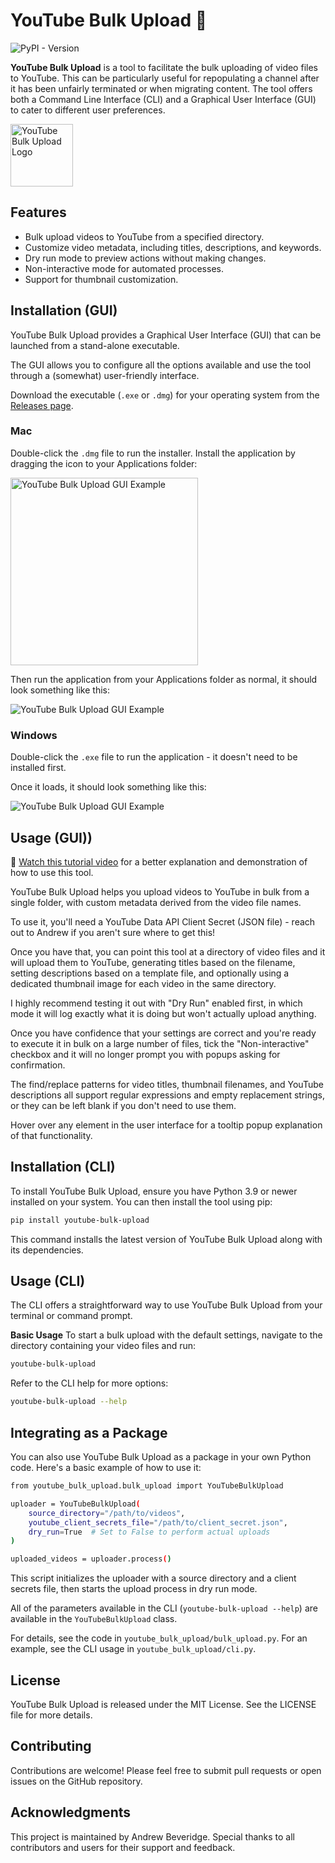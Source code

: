 # YouTube Bulk Upload 🎥

![PyPI - Version](https://img.shields.io/pypi/v/youtube-bulk-upload)

**YouTube Bulk Upload** is a tool to facilitate the bulk uploading of video files to YouTube. This can be particularly useful for repopulating a channel after it has been unfairly terminated or when migrating content. The tool offers both a Command Line Interface (CLI) and a Graphical User Interface (GUI) to cater to different user preferences.

<img src="images/logo-nopadding.png" alt="YouTube Bulk Upload Logo" height="100">

## Features
- Bulk upload videos to YouTube from a specified directory.
- Customize video metadata, including titles, descriptions, and keywords.
- Dry run mode to preview actions without making changes.
- Non-interactive mode for automated processes.
- Support for thumbnail customization.

## Installation (GUI)

YouTube Bulk Upload provides a Graphical User Interface (GUI) that can be launched from a stand-alone executable.

The GUI allows you to configure all the options available and use the tool through a (somewhat) user-friendly interface.

Download the executable (`.exe` or `.dmg`) for your operating system from the [Releases page](https://github.com/beveradb/youtube-bulk-upload/releases).

### Mac

Double-click the `.dmg` file to run the installer. Install the application by dragging the icon to your Applications folder:

<img src="images/YouTubeBulkUpload-v0.3.4-Mac-GUI-Installer.png" alt="YouTube Bulk Upload GUI Example" height="300">

Then run the application from your Applications folder as normal, it should look something like this:

![YouTube Bulk Upload GUI Example](images/YouTubeBulkUpload-v0.3.4-Mac-GUI-Example.png)

### Windows

Double-click the `.exe` file to run the application - it doesn't need to be installed first.

Once it loads, it should look something like this:

![YouTube Bulk Upload GUI Example](images/YouTubeBulkUpload-v0.3.4-Windows-GUI-Example.png)

## Usage (GUI))

👀 [Watch this tutorial video](https://www.youtube.com/watch?v=3QRQYoUknNw) for a better explanation and demonstration of how to use this tool.

YouTube Bulk Upload helps you upload videos to YouTube in bulk from a single folder, with custom metadata derived from the video file names.

To use it, you'll need a YouTube Data API Client Secret (JSON file) - reach out to Andrew if you aren't sure where to get this!

Once you have that, you can point this tool at a directory of video files and it will upload them to YouTube, generating titles based on the filename, setting descriptions based on a template file, and optionally using a dedicated thumbnail image for each video in the same directory.

I highly recommend testing it out with "Dry Run" enabled first, in which mode it will log exactly what it is doing but won't actually upload anything.

Once you have confidence that your settings are correct and you're ready to execute it in bulk on a large number of files, tick the "Non-interactive" checkbox and it will no longer prompt you with popups asking for confirmation.

The find/replace patterns for video titles, thumbnail filenames, and YouTube descriptions all support regular expressions and empty replacement strings, or they can be left blank if you don't need to use them.

Hover over any element in the user interface for a tooltip popup explanation of that functionality.


## Installation (CLI)

To install YouTube Bulk Upload, ensure you have Python 3.9 or newer installed on your system. You can then install the tool using pip:

```bash
pip install youtube-bulk-upload
```

This command installs the latest version of YouTube Bulk Upload along with its dependencies.

## Usage (CLI)
The CLI offers a straightforward way to use YouTube Bulk Upload from your terminal or command prompt.

**Basic Usage**
To start a bulk upload with the default settings, navigate to the directory containing your video files and run:

```bash
youtube-bulk-upload
```

Refer to the CLI help for more options:

```bash
youtube-bulk-upload --help
```

## Integrating as a Package

You can also use YouTube Bulk Upload as a package in your own Python code. Here's a basic example of how to use it:

```bash
from youtube_bulk_upload.bulk_upload import YouTubeBulkUpload

uploader = YouTubeBulkUpload(
    source_directory="/path/to/videos",
    youtube_client_secrets_file="/path/to/client_secret.json",
    dry_run=True  # Set to False to perform actual uploads
)

uploaded_videos = uploader.process()
```

This script initializes the uploader with a source directory and a client secrets file, then starts the upload process in dry run mode.

All of the parameters available in the CLI (`youtube-bulk-upload --help`) are available in the `YouTubeBulkUpload` class.

For details, see the code in `youtube_bulk_upload/bulk_upload.py`.
For an example, see the CLI usage in `youtube_bulk_upload/cli.py`.

## License
YouTube Bulk Upload is released under the MIT License. See the LICENSE file for more details.

## Contributing
Contributions are welcome! Please feel free to submit pull requests or open issues on the GitHub repository.

## Acknowledgments
This project is maintained by Andrew Beveridge. Special thanks to all contributors and users for their support and feedback.

